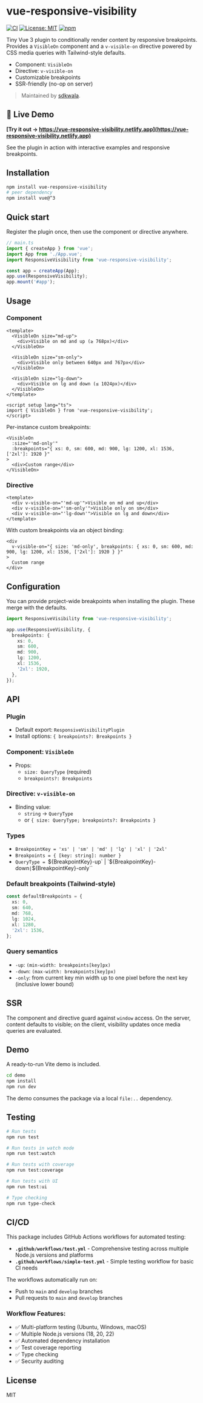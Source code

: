 # vue-responsive-visibility

[![CI](https://github.com/sdkwala/vue-responsive-visibility/actions/workflows/simple-test.yml/badge.svg)](https://github.com/sdkwala/vue-responsive-visibility/actions)
[![License: MIT](https://img.shields.io/badge/License-MIT-yellow.svg)](https://opensource.org/licenses/MIT)
[![npm](https://img.shields.io/npm/v/vue-responsive-visibility.svg)](https://www.npmjs.com/package/vue-responsive-visibility)

Tiny Vue 3 plugin to conditionally render content by responsive breakpoints. Provides a `VisibleOn` component and a `v-visible-on` directive powered by CSS media queries with Tailwind-style defaults.

- Component: `VisibleOn`
- Directive: `v-visible-on`
- Customizable breakpoints
- SSR-friendly (no-op on server)

> Maintained by [sdkwala](https://github.com/sdkwala).

## 🚀 Live Demo

**[Try it out → https://vue-responsive-visibility.netlify.app](https://vue-responsive-visibility.netlify.app)**

See the plugin in action with interactive examples and responsive breakpoints.

## Installation

```bash
npm install vue-responsive-visibility
# peer dependency
npm install vue@^3
```

## Quick start

Register the plugin once, then use the component or directive anywhere.

```ts
// main.ts
import { createApp } from 'vue';
import App from './App.vue';
import ResponsiveVisibility from 'vue-responsive-visibility';

const app = createApp(App);
app.use(ResponsiveVisibility);
app.mount('#app');
```

## Usage

### Component

```vue
<template>
  <VisibleOn size="md-up">
    <div>Visible on md and up (≥ 768px)</div>
  </VisibleOn>

  <VisibleOn size="sm-only">
    <div>Visible only between 640px and 767px</div>
  </VisibleOn>

  <VisibleOn size="lg-down">
    <div>Visible on lg and down (≤ 1024px)</div>
  </VisibleOn>
</template>

<script setup lang="ts">
import { VisibleOn } from 'vue-responsive-visibility';
</script>
```

Per-instance custom breakpoints:

```vue
<VisibleOn
  :size="'md-only'"
  :breakpoints="{ xs: 0, sm: 600, md: 900, lg: 1200, xl: 1536, ['2xl']: 1920 }"
>
  <div>Custom range</div>
</VisibleOn>
```

### Directive

```vue
<template>
  <div v-visible-on="'md-up'">Visible on md and up</div>
  <div v-visible-on="'sm-only'">Visible only on sm</div>
  <div v-visible-on="'lg-down'">Visible on lg and down</div>
</template>
```

With custom breakpoints via an object binding:

```vue
<div
  v-visible-on="{ size: 'md-only', breakpoints: { xs: 0, sm: 600, md: 900, lg: 1200, xl: 1536, ['2xl']: 1920 } }"
>
  Custom range
</div>
```

## Configuration

You can provide project-wide breakpoints when installing the plugin. These merge with the defaults.

```ts
import ResponsiveVisibility from 'vue-responsive-visibility';

app.use(ResponsiveVisibility, {
  breakpoints: {
    xs: 0,
    sm: 600,
    md: 900,
    lg: 1200,
    xl: 1536,
    '2xl': 1920,
  },
});
```

## API

### Plugin
- Default export: `ResponsiveVisibilityPlugin`
- Install options: `{ breakpoints?: Breakpoints }`

### Component: `VisibleOn`
- Props:
  - `size: QueryType` (required)
  - `breakpoints?: Breakpoints`

### Directive: `v-visible-on`
- Binding value:
  - `string` → `QueryType`
  - or `{ size: QueryType; breakpoints?: Breakpoints }`

### Types
- `BreakpointKey = 'xs' | 'sm' | 'md' | 'lg' | 'xl' | '2xl'`
- `Breakpoints = { [key: string]: number }`
- `QueryType = `${BreakpointKey}-up` | `${BreakpointKey}-down` | `${BreakpointKey}-only``

### Default breakpoints (Tailwind-style)

```ts
const defaultBreakpoints = {
  xs: 0,
  sm: 640,
  md: 768,
  lg: 1024,
  xl: 1280,
  '2xl': 1536,
};
```

### Query semantics
- `-up`: `(min-width: breakpoints[key]px)`
- `-down`: `(max-width: breakpoints[key]px)`
- `-only`: from current key min width up to one pixel before the next key (inclusive lower bound)

## SSR
The component and directive guard against `window` access. On the server, content defaults to visible; on the client, visibility updates once media queries are evaluated.

## Demo
A ready-to-run Vite demo is included.

```bash
cd demo
npm install
npm run dev
```

The demo consumes the package via a local `file:..` dependency.

## Testing

```bash
# Run tests
npm run test

# Run tests in watch mode
npm run test:watch

# Run tests with coverage
npm run test:coverage

# Run tests with UI
npm run test:ui

# Type checking
npm run type-check
```

## CI/CD

This package includes GitHub Actions workflows for automated testing:

- **`.github/workflows/test.yml`** - Comprehensive testing across multiple Node.js versions and platforms
- **`.github/workflows/simple-test.yml`** - Simple testing workflow for basic CI needs

The workflows automatically run on:
- Push to `main` and `develop` branches
- Pull requests to `main` and `develop` branches

### Workflow Features:
- ✅ Multi-platform testing (Ubuntu, Windows, macOS)
- ✅ Multiple Node.js versions (18, 20, 22)
- ✅ Automated dependency installation
- ✅ Test coverage reporting
- ✅ Type checking
- ✅ Security auditing

## License
MIT
